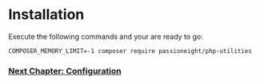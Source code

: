 # Installation

Execute the following commands and your are ready to go:

```
COMPOSER_MEMORY_LIMIT=-1 composer require passioneight/php-utilities
```

### [Next Chapter: Configuration](/documentation/20_configuration.md)